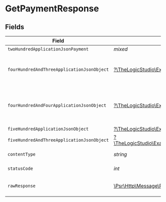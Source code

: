 # GetPaymentResponse


## Fields

| Field                                                                                                                                                              | Type                                                                                                                                                               | Required                                                                                                                                                           | Description                                                                                                                                                        |
| ------------------------------------------------------------------------------------------------------------------------------------------------------------------ | ------------------------------------------------------------------------------------------------------------------------------------------------------------------ | ------------------------------------------------------------------------------------------------------------------------------------------------------------------ | ------------------------------------------------------------------------------------------------------------------------------------------------------------------ |
| `twoHundredApplicationJsonPayment`                                                                                                                                 | *mixed*                                                                                                                                                            | :heavy_minus_sign:                                                                                                                                                 | Payment Created                                                                                                                                                    |
| `fourHundredAndThreeApplicationJsonObject`                                                                                                                         | [?\TheLogicStudio\ExactPayments\Models\Operations\GetPaymentResponseBody](../../models/operations/GetPaymentResponseBody.md)                                       | :heavy_minus_sign:                                                                                                                                                 | **Access Denied**\<br/>Credentials supplied do not grant access to the requested resource.<br/>                                                                    |
| `fourHundredAndFourApplicationJsonObject`                                                                                                                          | [?\TheLogicStudio\ExactPayments\Models\Operations\GetPaymentPaymentsResponseBody](../../models/operations/GetPaymentPaymentsResponseBody.md)                       | :heavy_minus_sign:                                                                                                                                                 | **Not Found**\<br/>\<br/>When you'll get `401 Unauthorized` response:<br/>- When there are no Accounts/Orders/Payment found.<br/>                                  |
| `fiveHundredApplicationJsonObject`                                                                                                                                 | [?\TheLogicStudio\ExactPayments\Models\Operations\GetPaymentPaymentsResponseResponseBody](../../models/operations/GetPaymentPaymentsResponseResponseBody.md)       | :heavy_minus_sign:                                                                                                                                                 | **Internal Server Error**<br/>                                                                                                                                     |
| `fiveHundredAndThreeApplicationJsonObject`                                                                                                                         | [?\TheLogicStudio\ExactPayments\Models\Operations\GetPaymentPaymentsResponse503ResponseBody](../../models/operations/GetPaymentPaymentsResponse503ResponseBody.md) | :heavy_minus_sign:                                                                                                                                                 | **Service Unavailable**<br/>                                                                                                                                       |
| `contentType`                                                                                                                                                      | *string*                                                                                                                                                           | :heavy_check_mark:                                                                                                                                                 | HTTP response content type for this operation                                                                                                                      |
| `statusCode`                                                                                                                                                       | *int*                                                                                                                                                              | :heavy_check_mark:                                                                                                                                                 | HTTP response status code for this operation                                                                                                                       |
| `rawResponse`                                                                                                                                                      | [\Psr\Http\Message\ResponseInterface](https://www.php-fig.org/psr/psr-7/#33-psrhttpmessageresponseinterface)                                                       | :heavy_minus_sign:                                                                                                                                                 | Raw HTTP response; suitable for custom response parsing                                                                                                            |